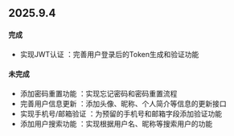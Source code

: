 ## 2025.9.4

#### 完成

- 实现JWT认证 ：完善用户登录后的Token生成和验证功能


#### 未完成

- 添加密码重置功能 ：实现忘记密码和密码重置流程
- 完善用户信息更新 ：添加头像、昵称、个人简介等信息的更新接口
- 实现手机号/邮箱验证 ：为预留的手机号和邮箱字段添加验证功能
- 添加用户搜索功能 ：实现根据用户名、昵称等搜索用户的功能